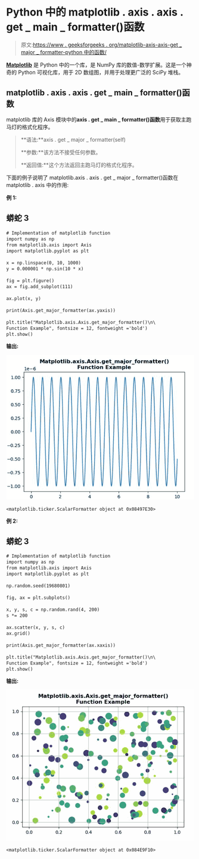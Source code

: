 # Python 中的 matplotlib . axis . axis . get _ main _ formatter()函数

> 原文:[https://www . geeksforgeeks . org/matplotlib-axis-axis-get _ major _ formatter-python 中的函数/](https://www.geeksforgeeks.org/matplotlib-axis-axis-get_major_formatter-function-in-python/)

[**Matplotlib**](https://www.geeksforgeeks.org/python-introduction-matplotlib/) 是 Python 中的一个库，是 NumPy 库的数值-数学扩展。这是一个神奇的 Python 可视化库，用于 2D 数组图，并用于处理更广泛的 SciPy 堆栈。

## matplotlib . axis . axis . get _ main _ formatter()函数

matplotlib 库的 Axis 模块中的**axis . get _ main _ formatter()函数**用于获取主跑马灯的格式化程序。

> **语法:**axis . get _ major _ formatter(self)
> 
> **参数:**该方法不接受任何参数。
> 
> **返回值:**这个方法返回主跑马灯的格式化程序。

下面的例子说明了 matplotlib.axis . axis . get _ major _ formatter()函数在 matplotlib . axis 中的作用:

**例 1:**

## 蟒蛇 3

```
# Implementation of matplotlib function 
import numpy as np
from matplotlib.axis import Axis  
import matplotlib.pyplot as plt   

x = np.linspace(0, 10, 1000) 
y = 0.000001 * np.sin(10 * x) 

fig = plt.figure() 
ax = fig.add_subplot(111) 

ax.plot(x, y) 

print(Axis.get_major_formatter(ax.yaxis))

plt.title("Matplotlib.axis.Axis.get_major_formatter()\n\
Function Example", fontsize = 12, fontweight ='bold') 
plt.show()
```

**输出:**

![](img/3a5a82fbc93c07d3f704e775fa1ed1ca.png)

```
<matplotlib.ticker.ScalarFormatter object at 0x08497E30>

```

**例 2:**

## 蟒蛇 3

```
# Implementation of matplotlib function 
import numpy as np
from matplotlib.axis import Axis  
import matplotlib.pyplot as plt   

np.random.seed(19680801)  

fig, ax = plt.subplots()  

x, y, s, c = np.random.rand(4, 200)  
s *= 200

ax.scatter(x, y, s, c)
ax.grid()  

print(Axis.get_major_formatter(ax.xaxis))

plt.title("Matplotlib.axis.Axis.get_major_formatter()\n\
Function Example", fontsize = 12, fontweight ='bold') 
plt.show()
```

**输出:**

![](img/8af24dd213bf91345caa26a53bb25edc.png)

```
<matplotlib.ticker.ScalarFormatter object at 0x084E9F10>

```